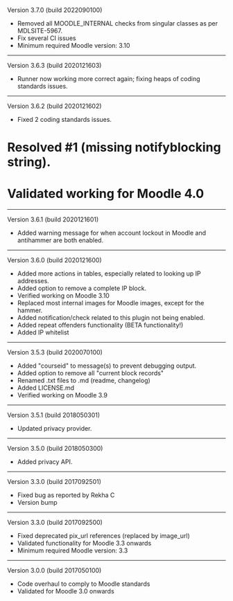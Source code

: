 Version 3.7.0 (build 2022090100)
* Removed all MOODLE_INTERNAL checks from singular classes as per MDLSITE-5967.
* Fix several CI issues
* Minimum required Moodle version: 3.10

----------
Version 3.6.3 (build 2020121603)
* Runner now working more correct again; fixing heaps of coding standards issues.

----------
Version 3.6.2 (build 2020121602)
* Fixed 2 coding standards issues.
# Resolved #1 (missing notifyblocking string).
# Validated working for Moodle 4.0

----------
Version 3.6.1 (build 2020121601)
* Added warning message for when account lockout in Moodle and antihammer are both enabled.

----------
Version 3.6.0 (build 2020121600)
* Added more actions in tables, especially related to looking up IP addresses.
* Added option to remove a complete IP block.
* Verified working on Moodle 3.10
* Replaced most internal images for Moodle images, except for the hammer.
* Added notification/check related to this plugin not being enabled.
* Added repeat offenders functionality (BETA functionality!)
* Added IP whitelist

----------

Version 3.5.3 (build 2020070100)
* Added "courseid" to message(s) to prevent debugging output.
* Added option to remove all "current block records"
* Renamed .txt files to .md (readme, changelog)
* Added LICENSE.md
* Verified working on Moodle 3.9

----------

Version 3.5.1 (build 2018050301)
* Updated privacy provider.
----------

Version 3.5.0 (build 2018050300)
* Added privacy API.
----------

Version 3.3.0 (build 2017092501)
* Fixed bug as reported by Rekha C
* Version bump
----------

Version 3.3.0 (build 2017092500)
* Fixed deprecated pix_url references (replaced by image_url)
* Validated functionality for Moodle 3.3 onwards
* Minimum required Moodle version: 3.3
----------

Version 3.0.0 (build 2017050100)
* Code overhaul to comply to Moodle standards
* Validated for Moodle 3.0 onwards
